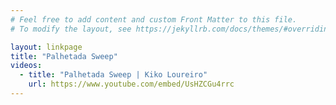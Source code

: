 ```yaml
---
# Feel free to add content and custom Front Matter to this file.
# To modify the layout, see https://jekyllrb.com/docs/themes/#overriding-theme-defaults

layout: linkpage
title: "Palhetada Sweep"
videos:
  - title: "Palhetada Sweep | Kiko Loureiro"
    url: https://www.youtube.com/embed/UsHZCGu4rrc
---
```

